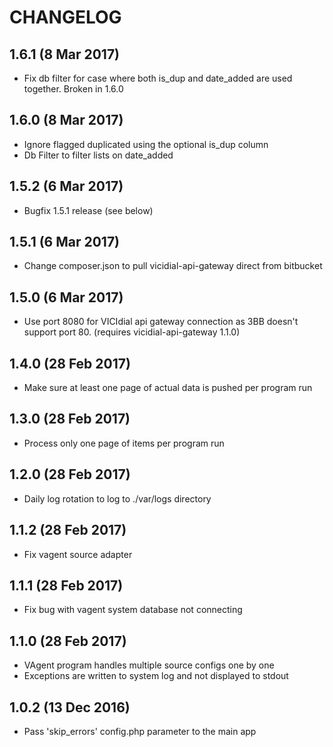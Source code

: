 # CHANGELOG
## 1.6.1 (8 Mar 2017)
- Fix db filter for case where both is_dup and date_added are used together.  Broken in 1.6.0

## 1.6.0 (8 Mar 2017)
- Ignore flagged duplicated using the optional is_dup column
- Db Filter to filter lists on date_added

## 1.5.2 (6 Mar 2017)
- Bugfix 1.5.1 release (see below)

## 1.5.1 (6 Mar 2017)
- Change composer.json to pull vicidial-api-gateway direct from bitbucket

## 1.5.0 (6 Mar 2017)
- Use port 8080 for VICIdial api gateway connection as 3BB doesn't support port 80.  (requires vicidial-api-gateway 1.1.0)

## 1.4.0 (28 Feb 2017)
- Make sure at least one page of actual data is pushed per program run

## 1.3.0 (28 Feb 2017)
- Process only one page of items per program run

## 1.2.0 (28 Feb 2017)
- Daily log rotation to log to ./var/logs directory

## 1.1.2 (28 Feb 2017)
- Fix vagent source adapter

## 1.1.1 (28 Feb 2017)

- Fix bug with vagent system database not connecting

## 1.1.0 (28 Feb 2017)

- VAgent program handles multiple source configs one by one
- Exceptions are written to system log and not displayed to stdout

## 1.0.2 (13 Dec 2016)

- Pass 'skip_errors' config.php parameter to the main app
